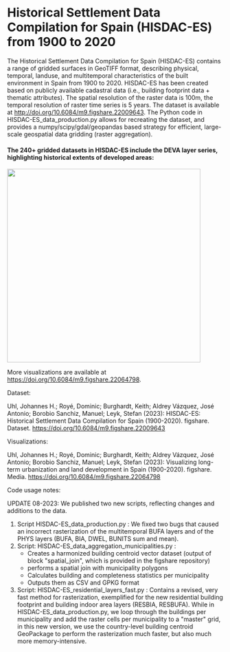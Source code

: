 # Historical Settlement Data Compilation for Spain (HISDAC-ES) from 1900 to 2020

The Historical Settlement Data Compilation for Spain (HISDAC-ES) contains a range of gridded surfaces in GeoTIFF format, describing physical, temporal, landuse, and multitemporal characteristics of the built environment in Spain from 1900 to 2020. HISDAC-ES has been created based on publicly available cadastral data (i.e., building footprint data + thematic attributes). The spatial resolution of the raster data is 100m, the temporal resolution of raster time series is 5 years. The dataset is available at http://doi.org/10.6084/m9.figshare.22009643. The Python code in HISDAC-ES_data_production.py allows for recreating the dataset, and provides a numpy/scipy/gdal/geopandas based strategy for efficient, large-scale geospatial data gridding (raster aggregation).

#### The 240+ gridded datasets in HISDAC-ES include the DEVA layer series, highlighting historical extents of developed areas:
<img width="450" src="https://github.com/johannesuhl/hisdac-es/blob/main/hisdac_es_deva.gif">

More visualizations are available at https://doi.org/10.6084/m9.figshare.22064798.

Dataset:

Uhl, Johannes H.; Royé, Dominic; Burghardt, Keith; Aldrey Vázquez, José Antonio; Borobio Sanchiz, Manuel; Leyk, Stefan (2023): HISDAC-ES: Historical Settlement Data Compilation for Spain (1900-2020). figshare. Dataset. https://doi.org/10.6084/m9.figshare.22009643

Visualizations:

Uhl, Johannes H.; Royé, Dominic; Burghardt, Keith; Aldrey Vázquez, José Antonio; Borobio Sanchiz, Manuel; Leyk, Stefan (2023): Visualizing long-term urbanization and land development in Spain (1900-2020). figshare. Media. https://doi.org/10.6084/m9.figshare.22064798 

Code usage notes:

UPDATE 08-2023: We published two new scripts, reflecting changes and additions to the data.
1) Script HISDAC-ES_data_production.py : We fixed two bugs that caused an incorrect rasterization of the multitemporal BUFA layers and of the PHYS layers (BUFA, BIA, DWEL, BUNITS sum and mean).
2) Script: HISDAC-ES_data_aggregation_municipalities.py :
     - Creates a harmonized building centroid vector dataset (output of block "spatial_join", which is provided in the figshare repository)
     - performs a spatial join with municipality polygons
     - Calculates building and completeness statistics per municipality
     - Outputs them as CSV and GPKG format
3) Script: HISDAC-ES_residential_layers_fast.py : Contains a revised, very fast method for rasterization, exemplified for the new residential building footprint and building indoor area layers (RESBIA, RESBUFA). While in HISDAC-ES_data_production.py, we loop through the buildings per municipality and add the raster cells per municipality to a "master" grid, in this new version, we use the country-level building centroid GeoPackage to perform the rasterization much faster, but also much more memory-intensive.







